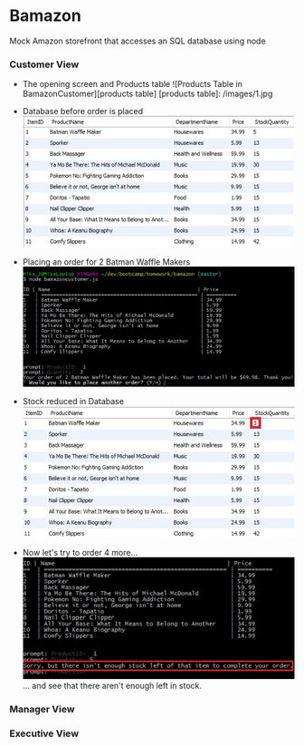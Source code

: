 # Bamazon
Mock Amazon storefront that accesses an SQL database using node

### Customer View
* The opening screen and Products table
![Products Table in BamazonCustomer][products table]
    [products table]: /images/1.jpg

* Database before order is placed
![Database before order is placed](/images/2.jpg)

* Placing an order for 2 Batman Waffle Makers
![Placing an order for 2 Batman Waffle Makers](/images/3.jpg)

* Stock reduced in Database
![Stock reduced in Database](/images/4.jpg)

* Now let's try to order 4 more...
![Ordering 4 more...](/images/5.jpg)
... and see that there aren't enough left in stock.

### Manager View


### Executive View
